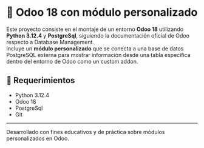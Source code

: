 # 🧩 Odoo 18 con módulo personalizado

Este proyecto consiste en el montaje de un entorno **Odoo 18** utilizando **Python 3.12.4** y **PostgreSql**, siguiendo la documentación oficial de Odoo respecto a Database Management.  
Incluye un **módulo personalizado** que se conecta a una base de datos PostgreSQL externa para mostrar información desde una tabla específica dentro del entorno de Odoo como un custom addon.

## 🔧 Requerimientos

- Python 3.12.4  
- Odoo 18
- PostgreSql
- Git

---

Desarrollado con fines educativos y de práctica sobre módulos personalizados en Odoo.
